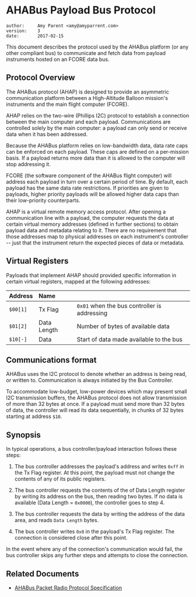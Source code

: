# AHABus Payload Bus Protocol

    author:     Amy Parent <amy@amyparrent.com>
    version:    3
    date:       2017-02-15

This document describes the protocol used by the AHABus platform (or any other
compliant bus) to communicate and fetch data from payload instruments hosted on
an FCORE data bus.

## Protocol Overview

The AHABus protocol (AHAP) is designed to provide an asymmetric communication
platform between a High-Altitude Balloon mission's instruments and the main
flight computer (FCORE).

AHAP relies on the two-wire (Phillips I2C) protocol to establish a connection
between the main computer and each payload. Communications are controlled
solely by the main computer: a payload can only send or receive data when it
has been addressed.

Because the AHABus platform relies on low-bandwidth data, data rate caps can be
enforced on each payload. These caps are defined on a per-mission basis. If a
payload returns more data than it is allowed to the computer will stop
addressing it.

FCORE (the software component of the AHABus flight computer) will address each
payload in turn over a certain period of time. By default, each payload has the
same data rate restrictions. If priorities are given to payloads, higher
priority payloads will be allowed higher data caps than their low-priority
counterparts.

AHAP is a virtual remote memory access protocol. After opening a communication
line with a payload, the computer requests the data at certain virtual memory
addresses (defined in further sections) to obtain payload data and metadata
relating to it. There are no requirement that those addresses map to physical
addresses on each instrument's controller -- just that the instrument return
the expected pieces of data or metadata.

## Virtual Registers

Payloads that implement AHAP should provided specific information in certain
virtual registers, mapped at the following addresses:

| Address   | Name          |                                               |
|:----------|:--------------|:----------------------------------------------|
| `$00[1]`  | Tx Flag       | `0x01` when the bus controller is addressing  |
| `$01[2]`  | Data Length   | Number of bytes of available data             |
| `$10[-]`  | Data          | Start of data made available to the bus       |

## Communications format

AHABus uses the I2C protocol to denote whether an address is being read, or
written to. Communication is always initiated by the Bus Controller.

To accommodate low-budget, low-power devices which may present small I2C
transmission buffers, the AHABus protocol does not allow transmission of more
than 32 bytes at once. If a payload must send more than 32 bytes of data, the
controller will read its data sequentially, in chunks of 32 bytes starting at
address `$10`.

## Synopsis

In typical operations, a bus controller/payload interaction follows these steps:

 1. The bus controller addresses the payload's address and writes `0xff` in
    the Tx Flag register. At this point, the payload must not change the
    contents of any of its public registers.
    
 2. The bus controller requests the contents of the of Data Length register by
    writing its address on the bus, then reading two bytes. If no data is
    available (Data Length = `0x0000`), the controller goes to step 4.
    
 3. The bus controller requests the data by writing the address of the data
    area, and reads `Data Length` bytes.

 4. The bus controller writes `0x0` in the payload's Tx Flag register. The
    connection is considered close after this point.

In the event where any of the connection's communication would fail, the bus
controller skips any further steps and attempts to close the connection.

## Related Documents

 * [AHABus Packet Radio Protocol Specification][d1]

 [d1]: https://github.com/AHABus/src/software/packet-radio.md
